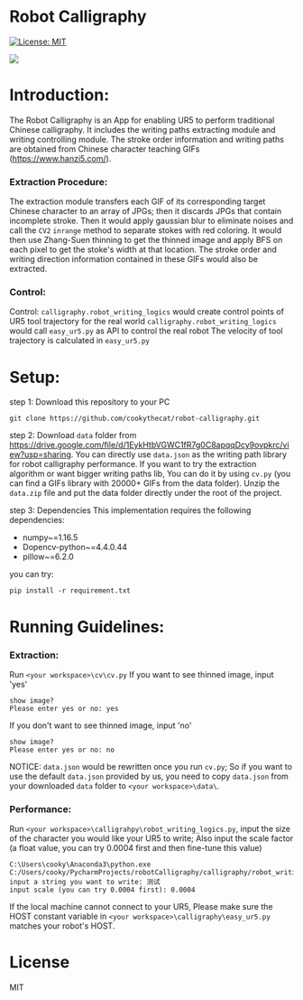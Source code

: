# Robot Calligraphy

[![License: MIT](https://img.shields.io/badge/License-MIT-yellow.svg)](https://opensource.org/licenses/MIT)


![](https://drive.google.com/uc?export=view&id=15ytBxWexWYtei5TXEhPRHRf097GL4-JO)

# Introduction:
The Robot Calligraphy is an App for enabling UR5 to perform traditional Chinese calligraphy. It includes the writing paths extracting module and writing controlling module. The stroke order information and writing paths are obtained from Chinese character teaching GIFs (https://www.hanzi5.com/). 


### Extraction Procedure: 
The extraction module transfers each GIF of its corresponding target Chinese character to an array of JPGs; then it discards JPGs that contain incomplete stroke. Then it would apply gaussian blur to eliminate noises and call the `CV2` `inrange` method to separate stokes with red coloring. It would then use Zhang-Suen thinning to get the thinned image and apply BFS on each pixel to get the stoke's width at that location. The stroke order and writing direction information contained in these GIFs would also be extracted.


### Control:
Control: `calligraphy.robot_writing_logics` would create control points of UR5 tool trajectory for the real world `calligraphy.robot_writing_logics` would call `easy_ur5.py` as API to control the real robot The velocity of tool trajectory is calculated in `easy_ur5.py`

# Setup:
step 1: Download this repository to your PC
  ```shell
  git clone https://github.com/cookythecat/robot-calligraphy.git
  ```
step 2: Download `data` folder from https://drive.google.com/file/d/1EykHtbVGWC1fR7g0C8apqqDcy9ovpkrc/view?usp=sharing. You can directly use `data.json` as the writing path library for robot calligraphy performance. If you want to try the extraction algorithm or want bigger writing paths lib, You can do it by using `cv.py` (you can find a GIFs library with 20000+ GIFs from the data folder). Unzip the `data.zip` file and put the data folder directly under the root of the project.

step 3: Dependencies
This implementation requires the following dependencies:
  - numpy~=1.16.5
  - Dopencv-python~=4.4.0.44
  - pillow~=6.2.0

you can try:
  ```shell
  pip install -r requirement.txt
  ```

# Running Guidelines:
 ### Extraction: 
Run `<your workspace>\cv\cv.py`
If you want to see thinned image, input 'yes' 
```shell
show image? 
Please enter yes or no: yes  
```
If you don't want to see thinned image, input 'no' 
```shell
show image? 
Please enter yes or no: no  
```
NOTICE: `data.json` would be rewritten once you run `cv.py`; So if you want to use the default `data.json` provided by us, you need to copy `data.json` from your downloaded `data` folder to `<your workspace>\data\`.  
### Performance:
Run `<your workspace>\calligrahpy\robot_writing_logics.py`, input the size of the character you would like your UR5 to write; Also input the scale factor (a float value, you can try 0.0004 first and then fine-tune this value)

```shell
C:\Users\cooky\Anaconda3\python.exe C:/Users/cooky/PycharmProjects/robotCalligraphy/calligraphy/robot_writing_logics.py
input a string you want to write: 测试
input scale (you can try 0.0004 first): 0.0004
```
 If the local machine cannot connect to your UR5, Please make sure the HOST constant variable in `<your workspace>\calligraphy\easy_ur5.py` matches your robot's HOST.
 
# License

MIT
